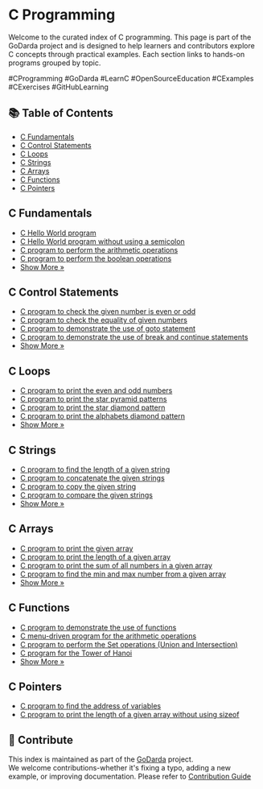 # C Programming

Welcome to the curated index of C programming. This page is part of the GoDarda project and is designed to help learners and contributors explore C concepts through practical examples. Each section links to hands-on programs grouped by topic.

#CProgramming #GoDarda #LearnC #OpenSourceEducation #CExamples #CExercises #GitHubLearning

## 📚 Table of Contents

- [C Fundamentals](#c-fundamentals)
- [C Control Statements](#c-control-statements)
- [C Loops](#c-loops)
- [C Strings](#c-strings)
- [C Arrays](#c-arrays)
- [C Functions](#c-functions)
- [C Pointers](#c-pointers)

## C Fundamentals

- [C Hello World program](https://godarda.in/c/fundamentals/gduvqaa)
- [C Hello World program without using a semicolon](https://godarda.in/c/fundamentals/gdvfzhl)
- [C program to perform the arithmetic operations](https://godarda.in/c/fundamentals/gdadrfz)
- [C program to perform the boolean operations](https://godarda.in/c/fundamentals/gdzevtw)
- [Show More »](https://godarda.in/c/fundamentals)

## C Control Statements

- [C program to check the given number is even or odd](https://godarda.in/c/controls/gdcheqs)
- [C program to check the equality of given numbers](https://godarda.in/c/controls/gddwdgs)
- [C program to demonstrate the use of goto statement](https://godarda.in/c/controls/gdwagwy)
- [C program to demonstrate the use of break and continue statements](https://godarda.in/c/controls/gdecgzz)
- [Show More »](https://godarda.in/c/controls)

## C Loops

- [C program to print the even and odd numbers](https://godarda.in/c/loops/gdvmakr)
- [C program to print the star pyramid patterns](https://godarda.in/c/loops/gdzxwzt)
- [C program to print the star diamond pattern](https://godarda.in/c/loops/gddysru)
- [C program to print the alphabets diamond pattern](https://godarda.in/c/loops/gdzsayg)
- [Show More »](https://godarda.in/c/loops)

## C Strings

- [C program to find the length of a given string](https://godarda.in/c/strings/gdpnkez)
- [C program to concatenate the given strings](https://godarda.in/c/strings/gdozdow)
- [C program to copy the given string](https://godarda.in/c/strings/gdtwwpw)
- [C program to compare the given strings](https://godarda.in/c/strings/gdgdpvh)
- [Show More »](https://godarda.in/c/strings)

## C Arrays

- [C program to print the given array](https://godarda.in/c/arrays/gdzizzy)
- [C program to print the length of a given array](https://godarda.in/c/arrays/gdzzdyp)
- [C program to print the sum of all numbers in a given array](https://godarda.in/c/arrays/gdavnal)
- [C program to find the min and max number from a given array](https://godarda.in/c/arrays/gdmqyew)
- [Show More »](https://godarda.in/c/arrays)

## C Functions

- [C program to demonstrate the use of functions](https://godarda.in/c/functions/gdhxgee)
- [C menu-driven program for the arithmetic operations](https://godarda.in/c/functions/gdvdeeg)
- [C program to perform the Set operations (Union and Intersection)](https://godarda.in/c/functions/gdvbrva)
- [C program for the Tower of Hanoi](https://godarda.in/c/functions/gdcgdie)
- [Show More »](https://godarda.in/c/functions)

## C Pointers

- [C program to find the address of variables](https://godarda.in/c/pointers/gdvdpgg)
- [C program to print the length of a given array without using sizeof](https://godarda.in/c/pointers/gdlwgzw)

## 🤝 Contribute

This index is maintained as part of the [GoDarda](https://github.com/godarda) project.  
We welcome contributions-whether it's fixing a typo, adding a new example, or improving documentation. Please refer to [Contribution Guide](https://github.com/godarda/godarda.in/blob/main/CONTRIBUTING.md)